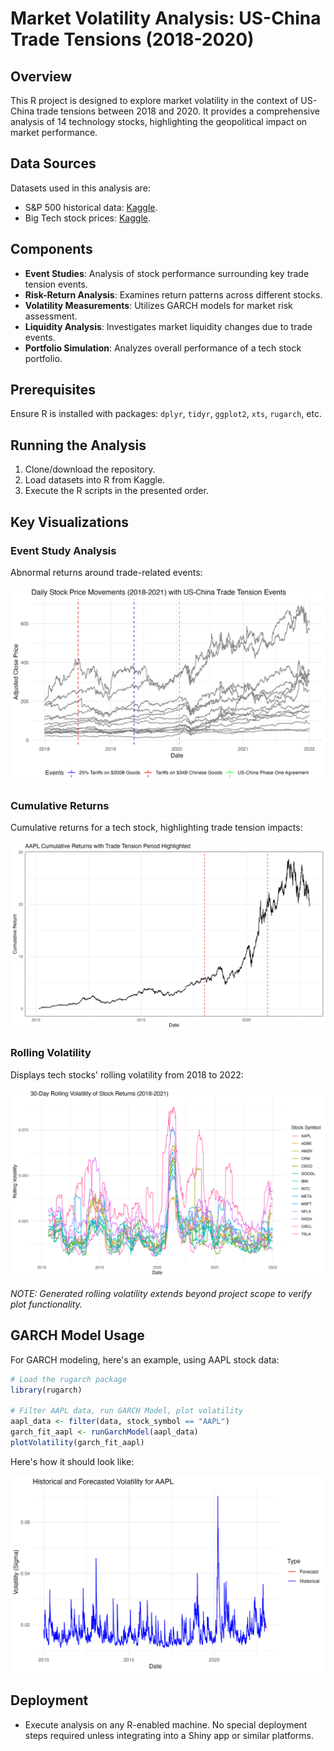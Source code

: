 # Market Volatility Analysis: US-China Trade Tensions (2018-2020)

## Overview

This R project is designed to explore market volatility in the context of US-China trade tensions between 2018 and 2020. It provides a comprehensive analysis of 14 technology stocks, highlighting the geopolitical impact on market performance.

## Data Sources

Datasets used in this analysis are:

- S&P 500 historical data: [Kaggle](https://www.kaggle.com/datasets/henryhan117/sp-500-historical-data).
- Big Tech stock prices: [Kaggle](https://www.kaggle.com/datasets/evangower/big-tech-stock-prices).

## Components

- **Event Studies**: Analysis of stock performance surrounding key trade tension events.
- **Risk-Return Analysis**: Examines return patterns across different stocks.
- **Volatility Measurements**: Utilizes GARCH models for market risk assessment.
- **Liquidity Analysis**: Investigates market liquidity changes due to trade events.
- **Portfolio Simulation**: Analyzes overall performance of a tech stock portfolio.

## Prerequisites

Ensure R is installed with packages: `dplyr`, `tidyr`, `ggplot2`, `xts`, `rugarch`, etc.

## Running the Analysis

1. Clone/download the repository.
2. Load datasets into R from Kaggle.
3. Execute the R scripts in the presented order.

## Key Visualizations

### Event Study Analysis

Abnormal returns around trade-related events:  

![Event Study](Visualizations/stock_price_movements_2018_2021_with_events.png)

### Cumulative Returns

Cumulative returns for a tech stock, highlighting trade tension impacts: 

![Cumulative Returns](Visualizations/AAPL_Cumulative_Returns.png)

### Rolling Volatility

Displays tech stocks' rolling volatility from 2018 to 2022:

![Rolling-Volatility](Visualizations/rolling_volatility_2018_2021.png)

*NOTE: Generated rolling volatility extends beyond project scope to verify plot functionality.*

## GARCH Model Usage

For GARCH modeling, here's an example, using AAPL stock data:

```R
# Load the rugarch package
library(rugarch)

# Filter AAPL data, run GARCH Model, plot volatility
aapl_data <- filter(data, stock_symbol == "AAPL")
garch_fit_aapl <- runGarchModel(aapl_data)
plotVolatility(garch_fit_aapl)
```

Here's how it should look like:

![GARCH-Model](Visualizations/AAPL_volatility_white_bg.png)

## Deployment

* Execute analysis on any R-enabled machine. No special deployment steps required unless integrating into a Shiny app or similar platforms.

